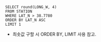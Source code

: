 ```
SELECT round(LONG_W, 4)
FROM STATION
WHERE LAT_N > 38.7780
ORDER BY LAT_N ASC
LIMIT 1
```

- 최솟값 구할 시 ORDER BY, LIMIT 사용 참고.
